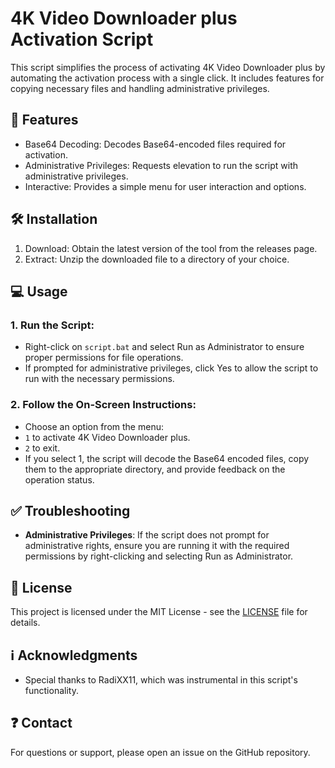 # **4K Video Downloader plus Activation Script**

This script simplifies the process of activating 4K Video Downloader plus by automating the activation process with a single click. It includes features for copying necessary files and handling administrative privileges.

## 💪 Features

- Base64 Decoding: Decodes Base64-encoded files required for activation.
- Administrative Privileges: Requests elevation to run the script with administrative privileges.
- Interactive: Provides a simple menu for user interaction and options.

## 🛠️ Installation

1. Download: Obtain the latest version of the tool from the releases page.
2. Extract: Unzip the downloaded file to a directory of your choice.

## 💻 Usage

### 1. Run the Script:
- Right-click on `script.bat` and select Run as Administrator to ensure proper permissions for file operations.
- If prompted for administrative privileges, click Yes to allow the script to run with the necessary permissions.

### 2. Follow the On-Screen Instructions:
- Choose an option from the menu:
- `1` to activate 4K Video Downloader plus.
- `2` to exit.
- If you select 1, the script will decode the Base64 encoded files, copy them to the appropriate directory, and provide feedback on the operation status.

## ✅ Troubleshooting

- **Administrative Privileges**: If the script does not prompt for administrative rights, ensure you are running it with the required permissions by right-clicking and selecting Run as Administrator.

## 📜 License

This project is licensed under the MIT License - see the [LICENSE](LICENSE) file for details.

## ℹ️ Acknowledgments

- Special thanks to RadiXX11, which was instrumental in this script's functionality.

## ❓ Contact

For questions or support, please open an issue on the GitHub repository.

